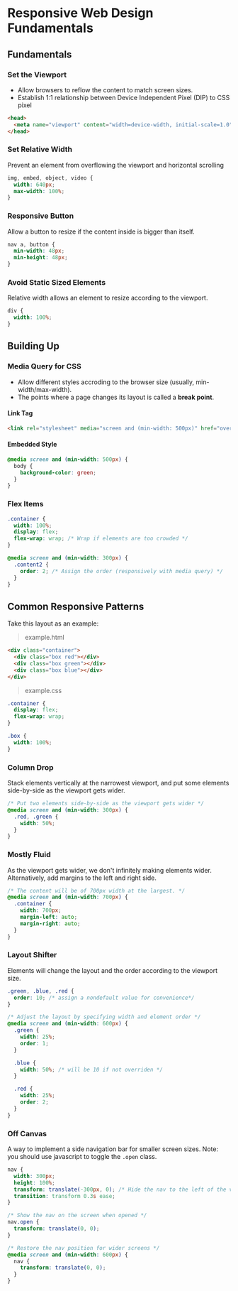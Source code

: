 # Responsive Web Design Fundamentals

## Fundamentals

### Set the Viewport

* Allow browsers to reflow the content to match screen sizes.
* Establish 1:1 relationship between Device Independent Pixel (DIP) to CSS pixel

~~~html
<head>
  <meta name="viewport" content="width=device-width, initial-scale=1.0">
</head>
~~~

### Set Relative Width

Prevent an element from overflowing the viewport and horizontal scrolling

~~~css
img, embed, object, video {
  width: 640px;
  max-width: 100%;
}
~~~

### Responsive Button

Allow a button to resize if the content inside is bigger than itself.

~~~css
nav a, button {
  min-width: 48px;
  min-height: 48px;
}
~~~

### Avoid Static Sized Elements

Relative width allows an element to resize according to the viewport.

~~~css
div {
  width: 100%;
}
~~~

## Building Up

### Media Query for CSS	

* Allow different styles accroding to the browser size (usually, min-width/max-width).
* The points where a page changes its layout is called a **break point**.

#### Link Tag

~~~html
<link rel="stylesheet" media="screen and (min-width: 500px)" href="over500.css">
~~~

#### Embedded Style

~~~css
@media screen and (min-width: 500px) {
  body {
    background-color: green;
  }
}
~~~

### Flex Items

~~~css
.container {
  width: 100%;
  display: flex;
  flex-wrap: wrap; /* Wrap if elements are too crowded */
}

@media screen and (min-width: 300px) {
  .content2 {
    order: 2; /* Assign the order (responsively with media query) */
  }
}
~~~

## Common Responsive Patterns

Take this layout as an example:

> example.html

~~~html
<div class="container">
  <div class="box red"></div>
  <div class="box green"></div>
  <div class="box blue"></div>
</div>
~~~

> example.css

~~~css
.container {
  display: flex;
  flex-wrap: wrap;
}

.box {
  width: 100%;
}
~~~

### Column Drop 

Stack elements vertically at the narrowest viewport, and put some elements side-by-side as the viewport gets wider.

~~~css
/* Put two elements side-by-side as the viewport gets wider */
@media screen and (min-width: 300px) {
  .red, .green {
    width: 50%;
  }
}
~~~

### Mostly Fluid

As the viewport gets wider, we don't infinitely making elements wider.
Alternatively, add margins to the left and right side.

~~~css
/* The content will be of 700px width at the largest. */
@media screen and (min-width: 700px) {
  .container {
    width: 700px;
    margin-left: auto;
    margin-right: auto;
  }
}
~~~

### Layout Shifter

Elements will change the layout and the order according to the viewport size.

~~~css
.green, .blue, .red {
  order: 10; /* assign a nondefault value for convenience*/
}

/* Adjust the layout by specifying width and element order */
@media screen and (min-width: 600px) {
  .green {
    width: 25%;
    order: 1;
  }

  .blue {
    width: 50%; /* will be 10 if not overriden */
  }

  .red {
    width: 25%;
    order: 2;
  }
}
~~~

### Off Canvas

A way to implement a side navigation bar for smaller screen sizes.
Note: you should use javascript to toggle the `.open` class.

~~~css
nav {
  width: 300px;
  height: 100%;
  transform: translate(-300px, 0); /* Hide the nav to the left of the viewport */
  transition: transform 0.3s ease;
}

/* Show the nav on the screen when opened */
nav.open {
  transform: translate(0, 0);
}

/* Restore the nav position for wider screens */
@media screen and (min-width: 600px) {
  nav {
    transform: translate(0, 0); 
  }
}
~~~




